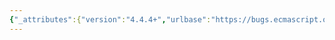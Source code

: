 ```yaml
---
{"_attributes":{"version":"4.4.4+","urlbase":"https://bugs.ecmascript.org/","maintainer":"dherman@mozilla.com"},"bug":{"bug_id":2822,"creation_ts":"2014-05-04 12:37:00 -0700","short_desc":"26.2.3.*: editorial issues","delta_ts":"2014-06-16 15:13:49 -0700","product":"Draft for 6th Edition","component":"editorial issue","version":"Rev 24: April 27, 2014 Draft","rep_platform":"All","op_sys":"All","bug_status":"RESOLVED","resolution":"FIXED","priority":"Normal","bug_severity":"normal","everconfirmed":true,"reporter":{"uid":"till","name":"Till Schneidereit"},"assigned_to":{"uid":"allen","name":"Allen Wirfs-Brock"},"long_desc":[{"commentid":8139,"comment_count":0,"who":{"uid":"till","name":"Till Schneidereit"},"bug_when":"2014-05-04 12:37:16 -0700","thetext":"26.2.3.4, step 6: \"Table ???\" -> \"Table 7\" (alternatively and perhaps preferably, refer to the internal slot `intrinsics` on realm.)\n\n26.2.3.7.1: \"arguments source\" -> \"argument source\"\n\n26.2.3.7.3: \"with argument source\" -> \"\"\n\n26.2.3.7.3, step 9d: space between \")\" and \".\""},{"commentid":8207,"comment_count":1,"who":{"uid":"allen","name":"Allen Wirfs-Brock"},"bug_when":"2014-05-07 12:01:33 -0700","thetext":"fixed last three items"},{"commentid":8213,"comment_count":2,"who":{"uid":"allen","name":"Allen Wirfs-Brock"},"bug_when":"2014-05-07 17:56:58 -0700","thetext":"fixed the first item to reference table 7.  The table provides a fixed ordering that the internal slot value does not natually have.\n\nin rev25 editor's draft"},{"commentid":8996,"comment_count":3,"who":{"uid":"allen","name":"Allen Wirfs-Brock"},"bug_when":"2014-06-16 15:13:49 -0700","thetext":"fixed in rev25"}]}}
---
```


